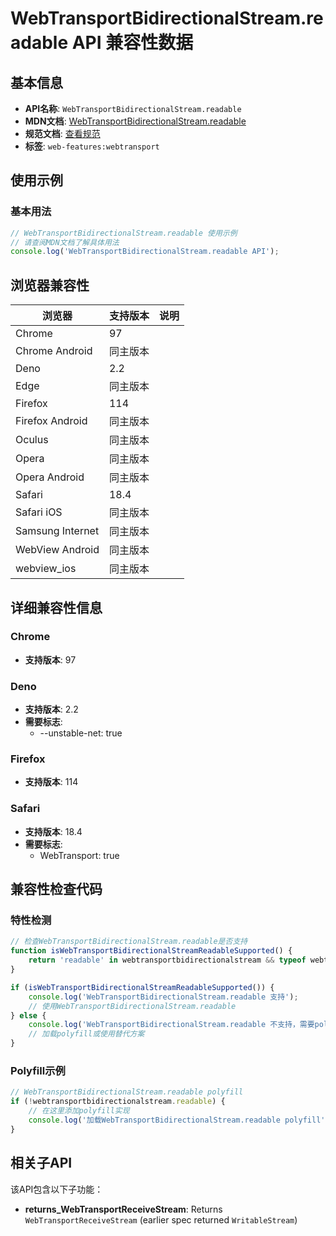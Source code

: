 # WebTransportBidirectionalStream.readable API 兼容性数据

## 基本信息

- **API名称**: `WebTransportBidirectionalStream.readable`
- **MDN文档**: [WebTransportBidirectionalStream.readable](https://developer.mozilla.org/docs/Web/API/WebTransportBidirectionalStream/readable)
- **规范文档**: [查看规范](https://w3c.github.io/webtransport/#dom-webtransportbidirectionalstream-readable)
- **标签**: `web-features:webtransport`

## 使用示例

### 基本用法

```javascript
// WebTransportBidirectionalStream.readable 使用示例
// 请查阅MDN文档了解具体用法
console.log('WebTransportBidirectionalStream.readable API');
```

## 浏览器兼容性

| 浏览器 | 支持版本 | 说明 |
|--------|----------|------|
| Chrome | 97 |  |
| Chrome Android | 同主版本 |  |
| Deno | 2.2 |  |
| Edge | 同主版本 |  |
| Firefox | 114 |  |
| Firefox Android | 同主版本 |  |
| Oculus | 同主版本 |  |
| Opera | 同主版本 |  |
| Opera Android | 同主版本 |  |
| Safari | 18.4 |  |
| Safari iOS | 同主版本 |  |
| Samsung Internet | 同主版本 |  |
| WebView Android | 同主版本 |  |
| webview_ios | 同主版本 |  |

## 详细兼容性信息

### Chrome

- **支持版本**: 97

### Deno

- **支持版本**: 2.2
- **需要标志**: 
  - --unstable-net: true

### Firefox

- **支持版本**: 114

### Safari

- **支持版本**: 18.4
- **需要标志**: 
  - WebTransport: true

## 兼容性检查代码

### 特性检测

```javascript
// 检查WebTransportBidirectionalStream.readable是否支持
function isWebTransportBidirectionalStreamReadableSupported() {
    return 'readable' in webtransportbidirectionalstream && typeof webtransportbidirectionalstream.readable === 'function';
}

if (isWebTransportBidirectionalStreamReadableSupported()) {
    console.log('WebTransportBidirectionalStream.readable 支持');
    // 使用WebTransportBidirectionalStream.readable
} else {
    console.log('WebTransportBidirectionalStream.readable 不支持，需要polyfill');
    // 加载polyfill或使用替代方案
}
```

### Polyfill示例

```javascript
// WebTransportBidirectionalStream.readable polyfill
if (!webtransportbidirectionalstream.readable) {
    // 在这里添加polyfill实现
    console.log('加载WebTransportBidirectionalStream.readable polyfill');
}
```

## 相关子API

该API包含以下子功能：

- **returns_WebTransportReceiveStream**: Returns `WebTransportReceiveStream` (earlier spec returned `WritableStream`)

